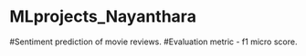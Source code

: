 # MLprojects_Nayanthara
#Sentiment prediction of movie reviews.
#Evaluation metric - f1 micro score.
